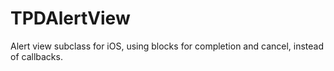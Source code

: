 TPDAlertView
============

Alert view subclass for iOS, using blocks for completion and cancel, instead of callbacks. 
